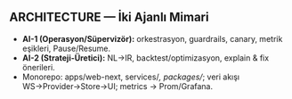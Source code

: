 ## ARCHITECTURE — İki Ajanlı Mimari
- **AI-1 (Operasyon/Süpervizör):** orkestrasyon, guardrails, canary, metrik eşikleri, Pause/Resume.
- **AI-2 (Strateji-Üretici):** NL→IR, backtest/optimizasyon, explain & fix önerileri.
- Monorepo: apps/web-next, services/*, packages/*; veri akışı WS→Provider→Store→UI; metrics → Prom/Grafana.
